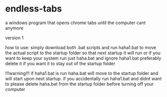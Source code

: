 # endless-tabs
a windows program that opens chrome tabs until the computer cant anymore

version 1

how to use: 
simply download both .bat scripts and run haha1.bat to move the actual script to the startup folder so that next startup it will run or if you want to keep your system run just haha.bat and ignore haha1.bat preferably delete it if you want it to stay out of the startup folder

!!!warning!!! if haha1.bat is run haha.bat will move to the startup folder and will start upon next startup. if you accidentally run haha1.bat and didnt want to please delete haha.bat from the startup folder before turning off your computer

